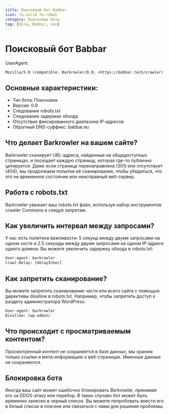```yaml
---
title: Поисковый бот Babbar
icon: fa-solid fa-robot
category: Поисковые боты
tag: [боты, Babbar, seo]
---
```


# Поисковый бот Babbar

UserAgent:

`Mozilla/5.0 (compatible; Barkrowler/0.9; +https://babbar.tech/crawler)`

## Основные характеристики:

* Тип бота: Поисковик
* Версия: 0.9
* Следование robots.txt
* Следование задержке обхода
* Отсутствие фиксированного диапазона IP-адресов
* Обратный DNS-суффикс: babbar.eu

## Что делает Barkrowler на вашем сайте?

Barkrowler сканирует URL-адреса, найденные на общедоступных страницах, и посещает каждую страницу, которая где-то публично цитируется. Даже если страница перенаправлена (301) или отсутствует (404), мы продолжаем попытки её сканирования, чтобы убедиться, что это не временное состояние или неисправный веб-сервер.

## Работа с robots.txt

Barkrowler уважает ваш robots.txt файл, используя набор инструментов crawler Commons и следуя запретам.

## Как увеличить интервал между запросами?

У нас есть политика вежливости: 5 секунд между двумя запросами на одном хосте и 2.5 секунды между двумя запросами на одном IP-адресе одного домена. Вы можете увеличить задержку обхода в robots.txt:

```robots.txt
User-agent: barkrowler
Crawl-Delay: [delayInSec]
```

## Как запретить сканирование?

Вы можете запретить сканирование части или всего сайта с помощью директивы disallow в robots.txt. Например, чтобы запретить доступ к разделу администратора WordPress:

```robots.txt
User-agent: barkrowler
Disallow: /wp-admin/
```

## Что происходит с просматриваемым контентом?

Просмотренный контент не сохраняется в базе данных, мы храним только ссылки и мета-информацию о веб-страницах. Именные данные не сохраняются.

## Блокировка бота

Иногда ваш сайт может ошибочно блокировать Barkrowler, принимая его за DDOS-атаку или перебор. В таких случаях бот может быть временно занесен в черный список. Вы можете попробовать внести его в белый список в плагине или связаться с нами для решения проблемы.
